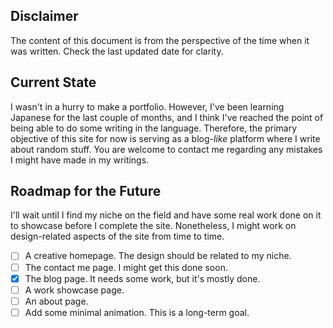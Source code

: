 ## Disclaimer

The content of this document is from the perspective of the time when it was written. Check the last updated date for clarity.

## Current State

I wasn't in a hurry to make a portfolio. However, I've been learning Japanese for the last couple of months, and I think I've reached the point of being able to do some writing in the language. Therefore, the primary objective of this site for now is serving as a blog-*like* platform where I write about random stuff. You are welcome to contact me regarding any mistakes I might have made in my writings.

## Roadmap for the Future

I'll wait until I find my niche on the field and have some real work done on it to showcase before I complete the site. Nonetheless, I might work on design-related aspects of the site from time to time.

- [ ] A creative homepage. The design should be related to my niche.
- [ ] The contact me page. I might get this done soon.
- [x] The blog page. It needs some work, but it's mostly done.
- [ ] A work showcase page.
- [ ] An about page.
- [ ] Add some minimal animation. This is a long-term goal.
